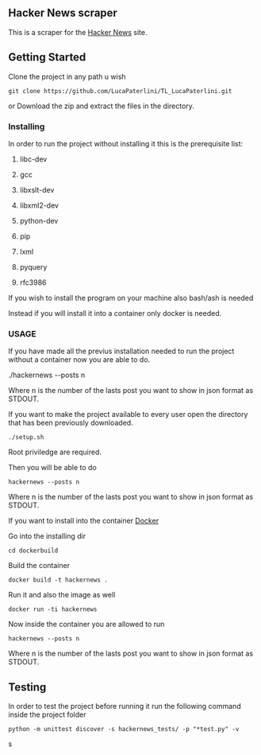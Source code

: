 ## Hacker News scraper

This is a scraper for the [Hacker News](https://news.ycombinator.com/) site.

## Getting Started

Clone the project in any path u wish

```
git clone https://github.com/LucaPaterlini/TL_LucaPaterlini.git

```

or Download the zip and extract the files in the directory.


### Installing


In order to run the project without installing it this is the prerequisite list:

1. libc-dev
2. gcc
3. libxslt-dev
4. libxml2-dev
5. python-dev
6. pip

7. lxml
8. pyquery
9. rfc3986

If you wish to install the program on your machine also bash/ash is needed

Instead if you will install it into a container only docker is needed.

### USAGE

If you have made all the previus installation needed to run the project without a container now you are able to do.

./hackernews --posts n

Where n is the number of the lasts post you want to show in json format as STDOUT.

If you want to make the project available to every user open
the directory that has been previously downloaded.

```
./setup.sh

```
Root priviledge are required.


Then you will be able to do

```
hackernews --posts n 

```
Where n is the number of the lasts post you want to show in json format as STDOUT.

If you want to install into the container [Docker](https://docs.docker.com/engine/installation/)

Go into the installing dir

```
cd dockerbuild

```

Build the container

```
docker build -t hackernews .

```

Run it and also the image as well

```
docker run -ti hackernews

```

Now inside the container you are allowed to run

```
hackernews --posts n 

```
Where n is the number of the lasts post you want to show in json format as STDOUT.


## Testing 

In order to test the project before running it run the following command inside the project folder

```
python -m unittest discover -s hackernews_tests/ -p "*test.py" -v
```
s
